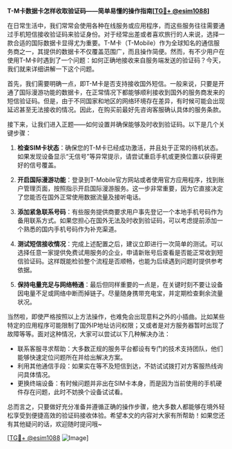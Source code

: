 **T-M卡数据卡怎样收取验证码——简单易懂的操作指南[[TG💪+ @esim1088](https://t.me/s/esim1088)]**

在日常生活中，我们常常会使用各种在线服务或应用程序，而这些服务往往需要通过手机短信接收验证码来验证身份。对于经常出差或者喜欢旅行的人来说，选择一款合适的国际数据卡显得尤为重要。T-M卡（T-Mobile）作为全球知名的通信服务商之一，其提供的数据卡不仅覆盖范围广，而且操作简便。然而，有不少用户在使用T-M卡时遇到了一个问题：如何正确地接收来自服务端发送的验证码？今天，我们就来详细讲解一下这个问题。

首先，我们需要明确一点，即T-M卡是否支持接收国外短信。一般来说，只要是开通了国际漫游功能的数据卡，在正常情况下都能够顺利接收到国外的服务商发来的短信验证码。但是，由于不同国家和地区的网络环境存在差异，有时候可能会出现延迟甚至无法接收的情况。因此，在购买前最好先咨询客服确认具体的服务条款。

接下来，让我们进入正题——如何设置并确保能够及时收到验证码。以下是几个关键步骤：

1. **检查SIM卡状态**：确保您的T-M卡已经成功激活，并且处于正常的待机状态。如果发现设备显示“无信号”等异常提示，请尝试重启手机或更换位置以获得更好的信号覆盖。

2. **开启国际漫游功能**：登录到T-Mobile官方网站或者使用官方应用程序，找到账户管理页面，按照指示开启国际漫游服务。这一步非常重要，因为它直接决定了您能否在国外正常使用数据流量及接听电话。

3. **添加紧急联系号码**：有些服务提供商要求用户事先登记一个本地手机号码作为备用联系方式。如果您担心在国外无法及时收到验证码，可以考虑提前添加一个熟悉的国内手机号码作为补充渠道。

4. **测试短信接收情况**：完成上述配置之后，建议立即进行一次简单的测试。可以选择任意一家提供免费试用服务的企业，申请新账号后查看是否能正常收到短信验证码。这样既能检验整个流程是否顺畅，也能为后续遇到问题时提供参考依据。

5. **保持电量充足与网络畅通**：最后但同样重要的一点是，在关键时刻不要让设备因电量不足或网络中断而掉链子。尽量随身携带充电宝，并定期检查剩余流量状况。

当然啦，即使严格按照以上方法操作，也难免会出现意料之外的小插曲。比如某些特定的应用程序可能限制了国外IP地址访问权限；又或者是对方服务器暂时出现了故障等等。面对这种情况，大家可以尝试以下几种解决办法：

- 联系客服寻求帮助：大多数正规的服务平台都设有专门的技术支持团队，他们能够快速定位问题所在并给出解决方案。
- 利用其他通信手段：如果实在等不及短信到达，不妨试试拨打对方客服热线询问具体情况。
- 更换终端设备：有时候问题并非出在SIM卡本身，而是因为当前使用的手机硬件存在问题，此时不妨换个设备试试看。

总而言之，只要做好充分准备并遵循正确的操作步骤，绝大多数人都能够在境外轻松享受到便捷高效的验证码接收体验。希望本文的内容对大家有所帮助！如果您还有其他疑问的话，欢迎随时提问哦~

[[TG💪+ @esim1088](https://t.me/s/esim1088) ![Image](https://i.postimg.cc/4NQfJmqS/Snipaste-2025-05-13-00-14-12.png)]